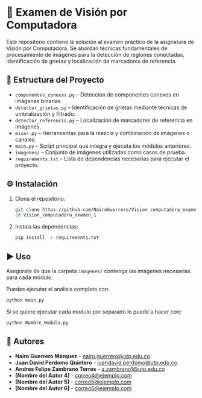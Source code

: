 # 🧠 Examen de Visión por Computadora

Este repositorio contiene la solución al examen práctico de la asignatura de Visión por Computadora. Se abordan técnicas fundamentales de procesamiento de imágenes para la detección de regiones conectadas, identificación de grietas y localización de marcadores de referencia.

## 📁 Estructura del Proyecto

- `componentes_conexas.py` – Detección de componentes conexos en imágenes binarias.
- `detector_grietas.py` – Identificación de grietas mediante técnicas de umbralización y filtrado.
- `detector_referencia.py` – Localización de marcadores de referencia en imágenes.
- `mixer.py` – Herramientas para la mezcla y combinación de imágenes o canales.
- `main.py` – Script principal que integra y ejecuta los módulos anteriores.
- `imagenes/` – Conjunto de imágenes utilizadas como casos de prueba.
- `requirements.txt` – Lista de dependencias necesarias para ejecutar el proyecto.

## ⚙️ Instalación

1. Clona el repositorio:
   ```bash
   git clone https://github.com/NairoGuerrero/Vision_computadora_examen_1.git
   cd Vision_computadora_examen_1
   ```

2. Instala las dependencias:
   ```bash
   pip install -r requirements.txt
   ```

## ▶️ Uso
Asegúrate de que la carpeta `imagenes/` contenga las imágenes necesarias para cada módulo.

Puedes ejecutar el análisis completo con:

```bash
python main.py
```
Si se quiere ejecutar cada modulo por separado lo puede a hacer con:

```bash
python Nombre_Modulo.py
```


## 👥 Autores

- **Nairo Guerrero Márquez** - [nairo.guerrero@utp.edu.co](mailto:nairo.guerrero@utp.edu.co)
- **Juan David Perdomo Quintero** - [juandavid.perdomo@utp.edu.co](mailto:juandavid.perdomo@utp.edu.co)
- **Andres Felipe Zambrano Torres** - [a.zambrano1@utp.edu.co](mailto:a.zambrano1@utp.edu.co)
- **[Nombre del Autor 4]** - [correo4@ejemplo.com](mailto:correo4@ejemplo.com)
- **[Nombre del Autor 5]** - [correo5@ejemplo.com](mailto:correo5@ejemplo.com)
- **[Nombre del Autor 6]** - [correo6@ejemplo.com](mailto:correo6@ejemplo.com)
